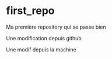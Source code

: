 # first_repo
Ma première repository qui se passe bien

Une modification depuis github

Une modif depuis la machine
